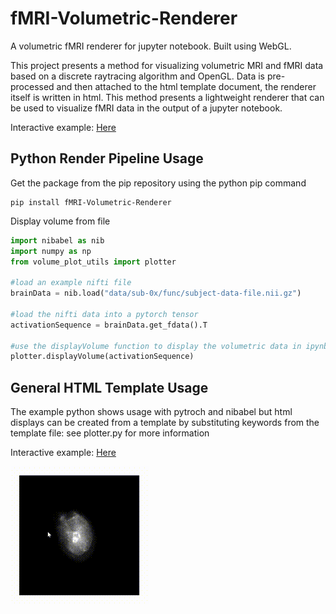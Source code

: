 # fMRI-Volumetric-Renderer
A volumetric fMRI renderer for jupyter notebook. Built using WebGL.

This project presents a method for visualizing volumetric MRI and fMRI data based on a discrete raytracing algorithm and OpenGL.
Data is pre-processed and then attached to the html template document, the renderer itself is written in html. This method presents a lightweight 
renderer that can be used to visualize fMRI data in the output of a jupyter notebook.

Interactive example: [Here](https://colab.research.google.com/github/KappnKrunch/fMRI-Volumetric-Renderer/blob/main/Volumetric_Render_Pipeline.ipynb "interactive link")

## Python Render Pipeline Usage
Get the package from the pip repository using the python pip command
```console
pip install fMRI-Volumetric-Renderer
```
Display volume from file
```python
import nibabel as nib
import numpy as np
from volume_plot_utils import plotter

#load an example nifti file
brainData = nib.load("data/sub-0x/func/subject-data-file.nii.gz")

#load the nifti data into a pytorch tensor
activationSequence = brainData.get_fdata().T

#use the displayVolume function to display the volumetric data in ipynb
plotter.displayVolume(activationSequence)
```

## General HTML Template Usage
The example python shows usage with pytroch and nibabel but html displays can be created from a template by substituting keywords from the template file:
see plotter.py for more information

Interactive example: [Here](https://colab.research.google.com/github/KappnKrunch/fMRI-Volumetric-Renderer/blob/main/Volumetric_Render_Pipeline.ipynb "interactive link")

![Gif showing the renderer](view.gif "MRI view")
